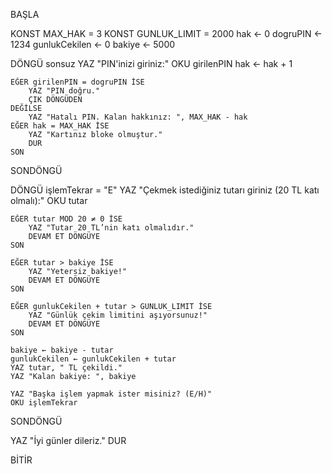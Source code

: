 BAŞLA

KONST MAX_HAK = 3
KONST GUNLUK_LIMIT = 2000
hak ← 0
dogruPIN ← 1234
gunlukCekilen ← 0
bakiye ← 5000

DÖNGÜ sonsuz
    YAZ "PIN'inizi giriniz:"
    OKU girilenPIN
    hak ← hak + 1

    EĞER girilenPIN = dogruPIN İSE
        YAZ "PIN doğru."
        ÇIK DÖNGÜDEN
    DEĞİLSE
        YAZ "Hatalı PIN. Kalan hakkınız: ", MAX_HAK - hak
    EĞER hak = MAX_HAK İSE
        YAZ "Kartınız bloke olmuştur."
        DUR
    SON
SONDÖNGÜ

DÖNGÜ işlemTekrar = "E"
    YAZ "Çekmek istediğiniz tutarı giriniz (20 TL katı olmalı):"
    OKU tutar

    EĞER tutar MOD 20 ≠ 0 İSE
        YAZ "Tutar 20 TL’nin katı olmalıdır."
        DEVAM ET DÖNGÜYE
    SON

    EĞER tutar > bakiye İSE
        YAZ "Yetersiz bakiye!"
        DEVAM ET DÖNGÜYE
    SON

    EĞER gunlukCekilen + tutar > GUNLUK_LIMIT İSE
        YAZ "Günlük çekim limitini aşıyorsunuz!"
        DEVAM ET DÖNGÜYE
    SON

    bakiye ← bakiye - tutar
    gunlukCekilen ← gunlukCekilen + tutar
    YAZ tutar, " TL çekildi."
    YAZ "Kalan bakiye: ", bakiye

    YAZ "Başka işlem yapmak ister misiniz? (E/H)"
    OKU işlemTekrar
SONDÖNGÜ

YAZ "İyi günler dileriz."
DUR

BİTİR
